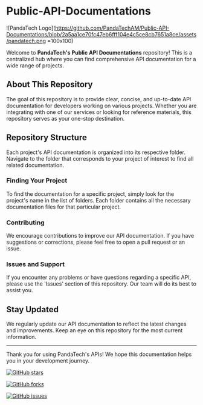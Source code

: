 # Public-API-Documentations

![PandaTech Logo](https://github.com/PandaTechAM/Public-API-Documentations/blob/2a5aa1ce70fc47eb6fff104e4c5ce8cb7651a8ce/assets/pandatech.png =100x100)

Welcome to **PandaTech's Public API Documentations** repository! This is a centralized hub where you can find comprehensive API documentation for a wide range of projects.

## About This Repository

The goal of this repository is to provide clear, concise, and up-to-date API documentation for developers working on various projects. Whether you are integrating with one of our services or looking for reference materials, this repository serves as your one-stop destination.

## Repository Structure

Each project's API documentation is organized into its respective folder. Navigate to the folder that corresponds to your project of interest to find all related documentation.

### Finding Your Project

To find the documentation for a specific project, simply look for the project's name in the list of folders. Each folder contains all the necessary documentation files for that particular project.

### Contributing

We encourage contributions to improve our API documentation. If you have suggestions or corrections, please feel free to open a pull request or an issue.

### Issues and Support

If you encounter any problems or have questions regarding a specific API, please use the 'Issues' section of this repository. Our team will do its best to assist you.

## Stay Updated

We regularly update our API documentation to reflect the latest changes and improvements. Keep an eye on this repository for the most current information.

---

Thank you for using PandaTech's APIs! We hope this documentation helps you in your development journey.

[![GitHub stars](https://img.shields.io/github/stars/pandatech/Public-API-Documentations.svg?style=social&label=Star&maxAge=2592000)](https://GitHub.com/pandatech/Public-API-Documentations/stargazers/)

[![GitHub forks](https://img.shields.io/github/forks/pandatech/Public-API-Documentations.svg?style=social&label=Fork&maxAge=2592000)](https://GitHub.com/pandatech/Public-API-Documentations/network/)

[![GitHub issues](https://img.shields.io/github/issues/pandatech/Public-API-Documentations.svg)](https://GitHub.com/pandatech/Public-API-Documentations/issues/)
